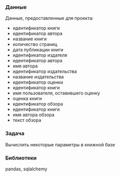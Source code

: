 





### Данные
Данные, предоставленные для проекта:
- идентификатор книги
- идентификатор автора
- название книги
- количество страниц
- дата публикации книги
- идентификатор издателя
- идентификатор автора
- имя автора
- идентификатор издательства
- название издательства
- идентификатор оценки
- идентификатор книги
- имя пользователя, оставившего оценку
- оценка книги
- идентификатор обзора
- идентификатор книги
- имя автора обзора
- текст обзора

### Задача
Вычислить некоторые параметры в книжной базе

### Библиотеки
pandas, sqlalchemy
